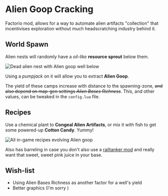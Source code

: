 # Alien Goop Cracking

Factorio mod, allows for a way to automate alien artifacts "collection" that incentivises exploration without much headscratching industry behind it.

## World Spawn

Alien nests will randomly have a *oil-like* **resource sprout** below them.

![Dead alien nest with Alien goop well below](https://i.imgur.com/ixgpKr8.png)

Using a *pumpjack* on it will allow you to extract **Alien Goop**. 

<blockquote class="imgur-embed-pub" lang="en" data-id="3j7TOSZ"><a href="//imgur.com/3j7TOSZ"></a></blockquote><script async src="//s.imgur.com/min/embed.js" charset="utf-8"></script>

The yield of these camps increase with distance to the spawning-zone, ~~and also depend on map-gen settings *Alien Bases Richness*~~. This, and other values, can be tweaked in the `config.lua` file.

## Recipes

Use a chemical plant to **Congeal Alien Artifacts**, or mix it with fish to get some powered-up **Cotton Candy**. Yummy!

![All in-game recipes evolving Alien goop](https://i.imgur.com/8dSO2XA.png)

Also has barreling in case you don't also use a [railtanker mod](https://mods.factorio.com/mods/Choumiko/RailTanker) and really want that sweet, sweet pink juice in your base.

## Wish-list

- Using Alien Bases Richness as another factor for a well's yield
- Better graphics (I'm sorry )
